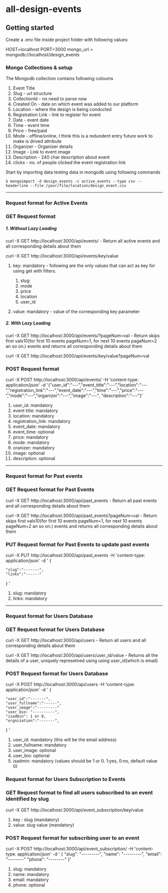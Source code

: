 # all-design-events


## Getting started

Create a .env file inside project folder with following values:

HOST=localhost
PORT=3000
mongo_url = mongodb://localhost/design_events


### Mongo Collections & setup

The Mongodb collection contains following coloums
1. Event Title
2. Slug - url structure
3. CollectionId - no need to parse now
4. Created On - date on which event was added to our platform
5. Location - where the design is being conducted
6. Registration Link - link to register for event
7. Date - event date
8. Time - event time
9. Price - free/paid
10. Mode - offline/online, I think this is a redundent entry future work to make is drived attribute
11. Organizer - Organizer details
12. Image - Link to event image 
13. Description - 240 char description about event
14. clicks - no. of people clicked the event registration link

Start by importing data testing data in mongodb using following commands

`$ mongoimport -d design_events -c active_events --type csv --headerline --file /your/file/location/design_event.csv`


---


### Request format for Active Events


### GET Request format

##### 1. Without Lazy Loading 

curl -X GET http://localhost:3000/api/events/  - Return all active events and all corresponding details about them

curl -X GET http://localhost:3000/api/events/key/value

1. key: mandatory - following are the only values that can act as key for using get with filters.
	1. slug:
	2. mode
	3. price 
	4. location
	5. user_id

2. value: mandatory - value of the corresponding key parameter

##### 2. With Lazy Loading 

curl -X GET http://localhost:3000/api/events/?pageNum=val  - Return skips first valx10(for first 10 events pageNum=1, for next 10 events pageNum=2 an so on.) events and returns all corresponding details about them

curl -X GET http://localhost:3000/api/events/key/value?pageNum=val



### POST Request format

curl -X POST http://localhost:3000/api/events/ -H 'content-type: application/json' -d '{"user_id":"---","event_title":"---","location":"---","registration_link":"---","event_date":"---","time":"---","price":"---","mode":"---","organizer":"---","image":"---", "description":"---"}'

1. user_id: mandatory
2. event title: mandatory
3. location: mandatory
4. registration_link: mandatory
5. event_date: mandatory
6. event_time: optional
7. price: mandatory
8. mode: mandatory
9. oranizer: mandatory
10. image: optional
11. description: optional


---


### Request format for Past events

### GET Request format for Past Events
curl -X GET http://localhost:3000/api/past_events  - Return all past events and all corresponding details about them

curl -X GET http://localhost:3000/api/past_events?pageNum=val  - Return skips first valx10(for first 10 events pageNum=1, for next 10 events pageNum=2 an so on.) events and returns all corresponding details about them

### PUT Request format for Past Events to update past events

curl -X PUT http://localhost:3000/api/past_events -H 'content-type: application/json' -d '
{ 
	
	"slug":"-------", 
	"links":"------" 
} '

1. slug: mandatory
2. links: mandatory


---


### Request format for Users Database

### GET Request format for Users Database
curl -X GET http://localhost:3000/api/users  - Return all users and all corresponding details about them

curl -X GET http://localhost:3000/api/users/user_id/value  - Returns all the details of a user, uniquely represetned using using user_id(which is email)

### POST Request format for Users Database

curl -X POST http://localhost:3000/api/users -H 'content-type: application/json' -d '
{ 
	
	"user_id":"-------", 
	"user_fullname":"------",
	"user_image":"---------"
	"user_bio: "----------",
    "isadmin": 1 or 0, 
	"orgnization":"-------",
} '

1. user_id: mandatory (this will be the email address)
2. user_fullname: mandatory 
3. user_image: optional
4. user_bio: optional
5. isadmin: mandatory (values should be 1 or 0. 1:yes, 0:no, default value 0)


### Request format for Users Subscription to Events


### GET Request format to find all users subscribed to an event identified by slug

curl -X GET http://localhost:3000/api/event_subscription/key/value

1. key : slug (mandatory)
2. value: slug value (mandatory)


### POST Request format for subscribing user to an event

curl -X POST http://localhost:3000/api/event_subscription/ -H 'content-type: application/json' -d '
{ 
    "slug": "---------",
    "name": "---------",
    "email": "--------"
	"phone": "--------"
}'

1. slug: mandatory
2. name: mandatory
3. email: mandatory
4. phone: optional